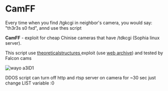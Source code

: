 # CamFF

Every time when you find /tgkcgi in neighbor's camera, you would say: "th3r3s s0 fxd", annd use thes script

**CamFF** - exploit for cheap Chinise cameras that have /tdkcgi (Sophia linux server).

This script use [theoreticalstructures ](https://www.theoreticalstructures.io/2022/05/27/the-unbearable-lightness-of-web-vulnerabilities/) exploit (use [web archive](http://web.archive.org/web/20220610073810/https://www.theoreticalstructures.io/2022/05/27/the-unbearable-lightness-of-web-vulnerabilities/)) and tested by Falcon cams

![wayo a3lD1](https://encrypted-tbn0.gstatic.com/images?q=tbn:ANd9GcTAKOV5s72dKtUx3trc7MIfBZqyPJe4Obq0rcLPxxxkCA&s)

DDOS script can turn off http and rtsp server on camera for ~30 sec
just change LIST variable :0
